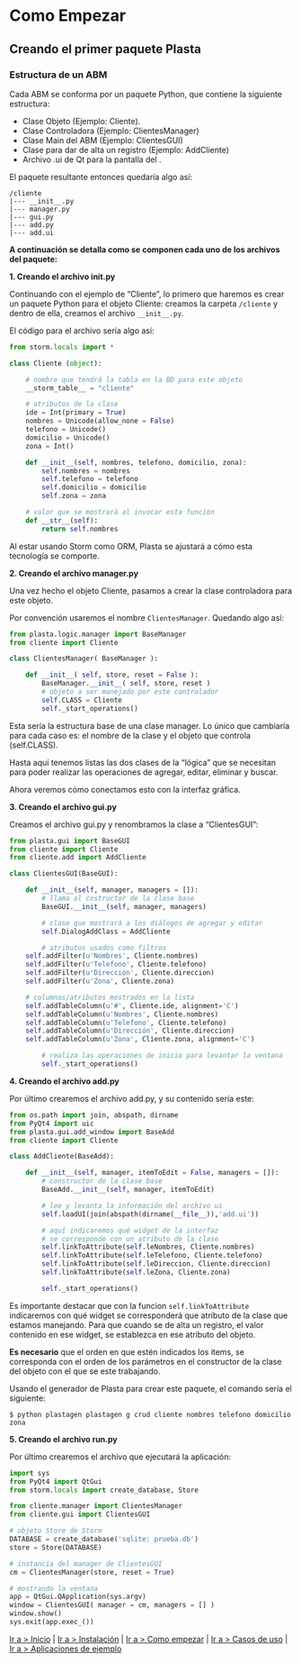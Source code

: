 # Como Empezar

## Creando el primer paquete Plasta


### Estructura de un ABM

Cada ABM se conforma por un paquete Python, que contiene la siguiente estructura:
* Clase Objeto (Ejemplo: Cliente).
* Clase Controladora (Ejemplo: ClientesManager)
* Clase Main del ABM (Ejemplo: ClientesGUI)
* Clase para dar de alta un registro (Ejemplo: AddCliente)
* Archivo .ui de Qt para la pantalla del <agregar cliente>.

El paquete resultante entonces quedaría algo así:

```
/cliente
|--- __init__.py
|--- manager.py
|--- gui.py
|--- add.py
|--- add.ui
```


**A continuación se detalla como se componen cada uno de los archivos del paquete:**

**1. Creando el archivo __init__.py**

Continuando con el ejemplo de “Cliente”, lo primero que haremos es crear un paquete Python para el objeto Cliente: creamos la carpeta `/cliente` y dentro de ella, creamos el archivo `__init__.py`.

El código para el archivo sería algo así:

```python
from storm.locals import *

class Cliente (object):

	# nombre que tendrá la tabla en la BD para este objeto
	__storm_table__ = "cliente"

	# atributos de la clase
	ide = Int(primary = True)
	nombres = Unicode(allow_none = False)
	telefono = Unicode()
	domicilio = Unicode()
	zona = Int()

  	def __init__(self, nombres, telefono, domicilio, zona):
    	self.nombres = nombres
	    self.telefono = telefono
    	self.domicilio = domicilio
	    self.zona = zona

	# valor que se mostrará al invocar esta función
	def __str__(self):
		return self.nombres
```

Al estar usando Storm como ORM, Plasta se ajustará a cómo esta tecnología se
comporte.

**2. Creando el archivo manager.py**

Una vez hecho el objeto Cliente, pasamos a crear la clase controladora
para este objeto.

Por convención usaremos el nombre `ClientesManager`. Quedando algo
así:

```python
from plasta.logic.manager import BaseManager
from cliente import Cliente

class ClientesManager( BaseManager ):

	def __init__( self, store, reset = False ):
		BaseManager.__init__( self, store, reset )
		# objeto a ser manejado por este controlador
		self.CLASS = Cliente
		self._start_operations()

```

Esta sería la estructura base de una clase manager. Lo único que cambiaría para
cada caso es: el nombre de la clase y el objeto que controla (self.CLASS).

Hasta aquí tenemos listas las dos clases de la “lógica” que se necesitan para poder
realizar las operaciones de agregar, editar, eliminar y buscar.

Ahora veremos cómo conectamos esto con la interfaz gráfica.

**3. Creando el archivo gui.py**

Creamos el archivo gui.py y renombramos la clase a “ClientesGUI”:

```python
from plasta.gui import BaseGUI
from cliente import Cliente
from cliente.add import AddCliente

class ClientesGUI(BaseGUI):

	def __init__(self, manager, managers = []):
		# llama al costructor de la clase base
		BaseGUI.__init__(self, manager, managers)

		# clase que mostrará a los diálogos de agregar y editar
		self.DialogAddClass = AddCliente

		# atributos usados como filtros
    self.addFilter(u'Nombres', Cliente.nombres)
    self.addFilter(u'Telefono', Cliente.telefono)
    self.addFilter(u'Dirección', Cliente.direccion)
    self.addFilter(u'Zona', Cliente.zona)

    # columnas/atributos mostrados en la lista
    self.addTableColumn(u'#', Cliente.ide, alignment='C')
    self.addTableColumn(u'Nombres', Cliente.nombres)
    self.addTableColumn(u'Telefono', Cliente.telefono)
    self.addTableColumn(u'Dirección', Cliente.direccion)
    self.addTableColumn(u'Zona', Cliente.zona, alignment='C')

		# realiza las operaciones de inicio para levantar la ventana
		self._start_operations()
```

**4. Creando el archivo add.py**

Por último crearemos el archivo add.py, y su contenido sería este:

```python
from os.path import join, abspath, dirname
from PyQt4 import uic
from plasta.gui.add_window import BaseAdd
from cliente import Cliente

class AddCliente(BaseAdd):

	def __init__(self, manager, itemToEdit = False, managers = []):
		# constructor de la clase base
		BaseAdd.__init__(self, manager, itemToEdit)

		# lee y levanta la información del archivo ui
		self.loadUI(join(abspath(dirname(__file__)),'add.ui'))

		# aquí indicaremos qué widget de la interfaz
		# se corresponde con un atributo de la clase
		self.linkToAttribute(self.leNombres, Cliente.nombres)
		self.linkToAttribute(self.leTelefono, Cliente.telefono)
		self.linkToAttribute(self.leDireccion, Cliente.direccion)
		self.linkToAttribute(self.leZona, Cliente.zona)

		self._start_operations()
```

Es importante destacar que con la funcion `self.linkToAttribute` indicaremos con qué widget se corresponderá que atributo de la clase que estamos manejando.
Para que cuando se de alta un registro, el valor contenido en ese widget, se establezca en ese atributo del objeto.

**Es necesario** que el orden en que estén indicados los items, se corresponda con el orden de los parámetros en el constructor de la clase del objeto con el que se este trabajando.

Usando el generador de Plasta para crear este paquete, el comando sería el siguiente:

`$ python plastagen plastagen g crud cliente nombres telefono domicilio zona`


**5. Creando el archivo run.py**

Por último crearemos el archivo que ejecutará la aplicación:

```python
import sys
from PyQt4 import QtGui
from storm.locals import create_database, Store

from cliente.manager import ClientesManager
from cliente.gui import ClientesGUI

# objeto Store de Storm
DATABASE = create_database('sqlite: prueba.db')
store = Store(DATABASE)

# instancia del manager de ClientesGUI
cm = ClientesManager(store, reset = True)

# mostrando la ventana
app = QtGui.QApplication(sys.argv)
window = ClientesGUI( manager = cm, managers = [] )
window.show()
sys.exit(app.exec_())

```



[Ir a > Inicio](https://github.com/informaticameg/Plasta/blob/master/doc/es/index.md) | [Ir a > Instalación](https://github.com/informaticameg/Plasta/blob/master/doc/es/install.md) | [Ir a > Como empezar](https://github.com/informaticameg/Plasta/blob/master/doc/es/getting_started.md) | [Ir a > Casos de uso](https://github.com/informaticameg/plasta/blob/master/doc/es/uses_case.md) | [Ir a > Aplicaciones de ejemplo](https://github.com/informaticameg/plasta/blob/master/doc/es/example_apps.md)